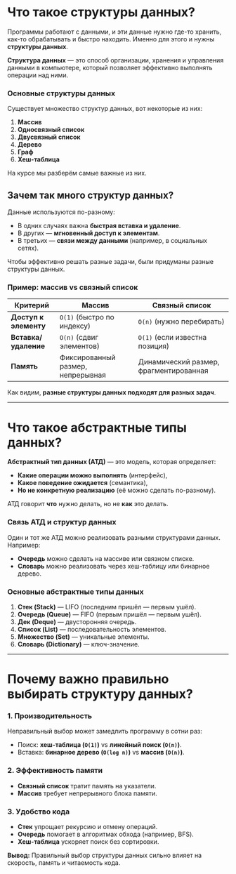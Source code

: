 # Что такое структуры данных?  

Программы работают с данными, и эти данные нужно где-то хранить, как-то обрабатывать и быстро находить. Именно для этого и нужны **структуры данных**.  

**Структура данных** — это способ организации, хранения и управления данными в компьютере, который позволяет эффективно выполнять операции над ними.  

### Основные структуры данных  
Существует множество структур данных, вот некоторые из них:  
1. **Массив**  
2. **Односвязный список**  
3. **Двусвязный список**  
4. **Дерево**  
5. **Граф**  
6. **Хеш-таблица**  

На курсе мы разберём самые важные из них.  

## Зачем так много структур данных?  

Данные используются по-разному:  
- В одних случаях важна **быстрая вставка и удаление**.  
- В других — **мгновенный доступ к элементам**.  
- В третьих — **связи между данными** (например, в социальных сетях).  

Чтобы эффективно решать разные задачи, были придуманы разные структуры данных.  

### Пример: массив vs связный список  

| **Критерий**       | **Массив**                          | **Связный список**                |  
|---------------------|-------------------------------------|------------------------------------|  
| **Доступ к элементу** | `O(1)` (быстро по индексу)          | `O(n)` (нужно перебирать)          |  
| **Вставка/удаление** | `O(n)` (сдвиг элементов)            | `O(1)` (если известна позиция)     |  
| **Память**          | Фиксированный размер, непрерывная   | Динамический размер, фрагментированная |  

Как видим, **разные структуры данных подходят для разных задач**.  

---  

# Что такое абстрактные типы данных?  

**Абстрактный тип данных (АТД)** — это модель, которая определяет:  
- **Какие операции можно выполнять** (интерфейс),  
- **Какое поведение ожидается** (семантика),  
- **Но не конкретную реализацию** (её можно сделать по-разному).  

АТД говорит **что** нужно делать, но не **как** это делать.  

### Связь АТД и структур данных  
Один и тот же АТД можно реализовать разными структурами данных. Например:  
- **Очередь** можно сделать на массиве или связном списке.  
- **Словарь** можно реализовать через хеш-таблицу или бинарное дерево.  

### Основные абстрактные типы данных  
1. **Стек (Stack)** — LIFO (последним пришёл — первым ушёл).  
2. **Очередь (Queue)** — FIFO (первым пришёл — первым ушёл).  
3. **Дек (Deque)** — двусторонняя очередь.  
4. **Список (List)** — последовательность элементов.  
5. **Множество (Set)** — уникальные элементы.  
6. **Словарь (Dictionary)** — ключ-значение.  

---  

# Почему важно правильно выбирать структуру данных?  

### 1. **Производительность**  
Неправильный выбор может замедлить программу в сотни раз:  
- Поиск: **хеш-таблица (`O(1)`)** vs **линейный поиск (`O(n)`)**.  
- Вставка: **бинарное дерево (`O(log n)`)** vs **массив (`O(n)`)**.  

### 2. **Эффективность памяти**  
- **Связный список** тратит память на указатели.  
- **Массив** требует непрерывного блока памяти.  

### 3. **Удобство кода**  
- **Стек** упрощает рекурсию и отмену операций.  
- **Очередь** помогает в алгоритмах обхода (например, BFS).  
- **Хеш-таблица** ускоряет поиск без сортировки.  

**Вывод:** Правильный выбор структуры данных сильно влияет на скорость, память и читаемость кода.  
